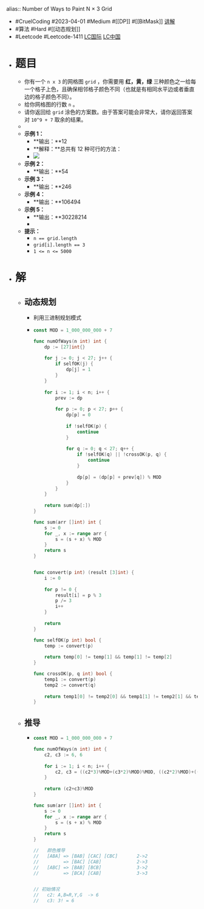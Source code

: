 alias:: Number of Ways to Paint N × 3 Grid
- #CruelCoding #2023-04-01 #Medium #[[DP]] #[[BitMask]] [讲解](https://youtu.be/LwD9UIDIvHE)
- #算法 #Hard #[[动态规划]]
- #Leetcode #Leetcode-1411 [LC国际](https://leetcode.com/problems/number-of-ways-to-paint-n-3-grid/) [LC中国](https://leetcode.cn/problems/number-of-ways-to-paint-n-3-grid/)
- # 题目
	- 你有一个 `n x 3` 的网格图 `grid` ，你需要用 **红，黄，绿** 三种颜色之一给每一个格子上色，且确保相邻格子颜色不同（也就是有相同水平边或者垂直边的格子颜色不同）。
	- 给你网格图的行数 `n` 。
	- 请你返回给 `grid` 涂色的方案数。由于答案可能会非常大，请你返回答案对 `10^9 + 7` 取余的结果。
	-
	- **示例 1：**
		- **输出：**12
		- **解释：**总共有 12 种可行的方法：
		- ![](https://assets.leetcode-cn.com/aliyun-lc-upload/uploads/2020/04/12/e1.png)
	- **示例 2：**
		- **输出：**54
	- **示例 3：**
		- **输出：**246
	- **示例 4：**
		- **输出：**106494
	- **示例 5：**
		- **输出：**30228214
		-
	- **提示：**
		- `n == grid.length`
		- `grid[i].length == 3`
		- `1 <= n <= 5000`
- # 解
	- ## 动态规划
		- 利用三进制规划模式
		- ```go
		  const MOD = 1_000_000_000 + 7
		  
		  func numOfWays(n int) int {
		      dp := [27]int{}
		      
		      for j := 0; j < 27; j++ {
		          if selfOK(j) {
		              dp[j] = 1
		          }
		      }
		      
		      for i := 1; i < n; i++ {
		          prev := dp
		          
		          for p := 0; p < 27; p++ {
		              dp[p] = 0
		              
		              if !selfOK(p) {
		                  continue
		              }
		              
		              for q := 0; q < 27; q++ {
		                  if !selfOK(q) || !crossOK(p, q) {
		                      continue
		                  }
		                  
		                  dp[p] = (dp[p] + prev[q]) % MOD
		              }
		          }
		      }
		      
		      return sum(dp[:]) 
		  }
		  
		  func sum(arr []int) int {
		      s := 0
		      for _, x := range arr {
		          s = (s + x) % MOD
		      }
		      return s
		  }
		  
		  
		  func convert(p int) (result [3]int) {
		      i := 0
		      
		      for p != 0 {
		          result[i] = p % 3
		          p /= 3
		          i++
		      }
		      
		      return
		  }
		  
		  func selfOK(p int) bool {
		      temp := convert(p)
		      
		      return temp[0] != temp[1] && temp[1] != temp[2]
		  }
		  
		  func crossOK(p, q int) bool {
		      temp1 := convert(p)
		      temp2 := convert(q)
		      
		      return temp1[0] != temp2[0] && temp1[1] != temp2[1] && temp1[2] != temp2[2]
		  }
		  ```
	- ## 推导
		- ```go
		  const MOD = 1_000_000_000 + 7
		  
		  func numOfWays(n int) int {
		      c2, c3 := 6, 6
		      
		      for i := 1; i < n; i++ {
		          c2, c3 = ((c2*3)%MOD+(c3*2)%MOD)%MOD, ((c2*2)%MOD)+((c3*2)%MOD)%MOD
		      }
		      
		      return (c2+c3)%MOD
		  }
		  
		  func sum(arr []int) int {
		      s := 0
		      for _, x := range arr {
		          s = (s + x) % MOD
		      }
		      return s
		  }
		  
		  //   颜色推导
		  //   [ABA] => [BAB] [CAC] [CBC]       2->2
		  //         => [BAC] [CAB]             2->3
		  //   [ABC] => [BAB] [BCB]             3->2
		  //         => [BCA] [CAB]             3->3
		  
		  
		  // 初始情况
		  //   c2: A,B=R,Y,G  -> 6
		  //   c3: 3! = 6
		  
		  ```